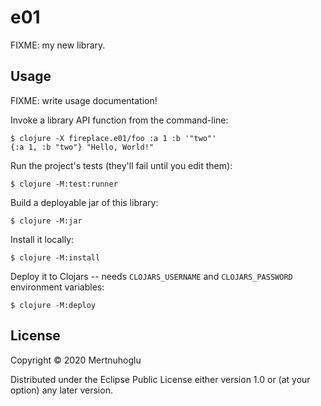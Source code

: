 # e01

FIXME: my new library.

## Usage

FIXME: write usage documentation!

Invoke a library API function from the command-line:

    $ clojure -X fireplace.e01/foo :a 1 :b '"two"'
    {:a 1, :b "two"} "Hello, World!"

Run the project's tests (they'll fail until you edit them):

    $ clojure -M:test:runner

Build a deployable jar of this library:

    $ clojure -M:jar

Install it locally:

    $ clojure -M:install

Deploy it to Clojars -- needs `CLOJARS_USERNAME` and `CLOJARS_PASSWORD` environment variables:

    $ clojure -M:deploy

## License

Copyright © 2020 Mertnuhoglu

Distributed under the Eclipse Public License either version 1.0 or (at
your option) any later version.
